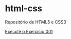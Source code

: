 # html-css
 Repositório de HTML5 e CSS3

 <a href="https://monteiromanoel.github.io/html-css-novo//tree/main/Estudos/html-css/exercicios/ex001/index.html">Execute o Exercício 001</a>
